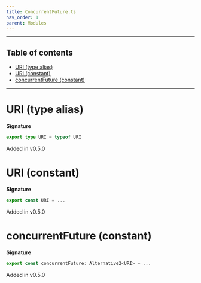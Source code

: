 ```yaml
---
title: ConcurrentFuture.ts
nav_order: 1
parent: Modules
---
```


---

<h2 class="text-delta">Table of contents</h2>

- [URI (type alias)](#uri-type-alias)
- [URI (constant)](#uri-constant)
- [concurrentFuture (constant)](#concurrentfuture-constant)

---

# URI (type alias)

**Signature**

```ts
export type URI = typeof URI
```

Added in v0.5.0

# URI (constant)

**Signature**

```ts
export const URI = ...
```

Added in v0.5.0

# concurrentFuture (constant)

**Signature**

```ts
export const concurrentFuture: Alternative2<URI> = ...
```

Added in v0.5.0
